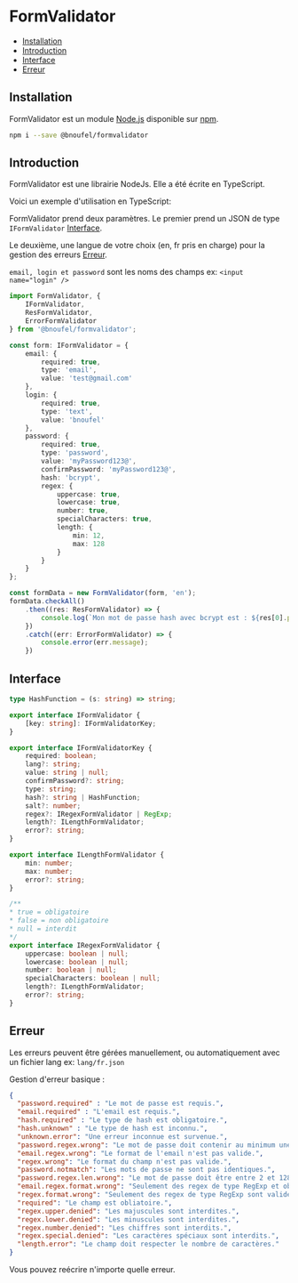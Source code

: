 # FormValidator 

- [Installation](#installation)
- [Introduction](#introduction)
- [Interface](#interface)
- [Erreur](erreur)

## Installation

FormValidator est un module [Node.js](https://nodejs.org/en/) disponible sur
[npm](https://www.npmjs.com/).

```sh
npm i --save @bnoufel/formvalidator
```

## Introduction

FormValidator est une librairie NodeJs. Elle a été écrite en TypeScript.

Voici un exemple d'utilisation en TypeScript:

FormValidator prend deux paramètres.
Le premier prend un JSON de type `IFormValidator` [Interface](#interface).

Le deuxième, une langue de votre choix (en, fr pris en charge) pour la gestion des erreurs [Erreur](Erreur).

`email, login et password` sont les noms des champs ex: `<input name="login" />`


```typescript
import FormValidator, {
	IFormValidator,
	ResFormValidator,
	ErrorFormValidator
} from '@bnoufel/formvalidator';

const form: IFormValidator = {
    email: {
        required: true,
        type: 'email',
        value: 'test@gmail.com'
    },
    login: {
        required: true,
        type: 'text',
        value: 'bnoufel'
    },
    password: {
        required: true,
        type: 'password',
        value: 'myPassword123@',
        confirmPassword: 'myPassword123@',
        hash: 'bcrypt',
        regex: {
        	uppercase: true,
        	lowercase: true,
        	number: true,
        	specialCharacters: true,
        	length: {
        		min: 12,
        		max: 128
        	}
        }
    }
};

const formData = new FormValidator(form, 'en');
formData.checkAll()
    .then((res: ResFormValidator) => {
        console.log(`Mon mot de passe hash avec bcrypt est : ${res[0].password.hash}`);
    })
    .catch((err: ErrorFormValidator) => {
        console.error(err.message);
    })
```

## Interface

```typescript
type HashFunction = (s: string) => string;

export interface IFormValidator {
    [key: string]: IFormValidatorKey;
}

export interface IFormValidatorKey {
    required: boolean;
    lang?: string;
    value: string | null;
    confirmPassword?: string;
    type: string;
    hash?: string | HashFunction;
    salt?: number;
    regex?: IRegexFormValidator | RegExp;
    length?: ILengthFormValidator;
    error?: string;
}

export interface ILengthFormValidator {
    min: number;
    max: number;
    error?: string;
}

/**
* true = obligatoire
* false = non obligatoire
* null = interdit
*/
export interface IRegexFormValidator {
    uppercase: boolean | null;
    lowercase: boolean | null;
    number: boolean | null;
    specialCharacters: boolean | null;
    length?: ILengthFormValidator;
    error?: string;
}
```

## Erreur

Les erreurs peuvent être gérées manuellement, ou automatiquement avec un fichier lang ex: `lang/fr.json`

Gestion d'erreur basique :
```json
{
  "password.required" : "Le mot de passe est requis.",
  "email.required" : "L'email est requis.",
  "hash.required" : "Le type de hash est obligatoire.",
  "hash.unknown" : "Le type de hash est inconnu.",
  "unknown.error": "Une erreur inconnue est survenue.",
  "password.regex.wrong": "Le mot de passe doit contenir au minimum une majuscule, une minuscule, un chiffre et un caractère spécial.",
  "email.regex.wrong": "Le format de l'email n'est pas valide.",
  "regex.wrong": "Le format du champ n'est pas valide.",
  "password.notmatch": "Les mots de passe ne sont pas identiques.",
  "password.regex.len.wrong": "Le mot de passe doit être entre 2 et 128 caractères.",
  "email.regex.format.wrong": "Seulement des regex de type RegExp et object sont valides.",
  "regex.format.wrong": "Seulement des regex de type RegExp sont valides.",
  "required": "Le champ est obliatoire.",
  "regex.upper.denied": "Les majuscules sont interdites.",
  "regex.lower.denied": "Les minuscules sont interdites.",
  "regex.number.denied": "Les chiffres sont interdits.",
  "regex.special.denied": "Les caractères spéciaux sont interdits.",
  "length.error": "Le champ doit respecter le nombre de caractères."
}
```

Vous pouvez reécrire n'importe quelle erreur.


